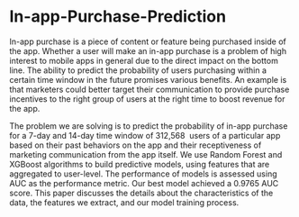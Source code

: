 # In-app-Purchase-Prediction

In-app purchase is a piece of content or feature being purchased inside of the app. Whether a user will
make an in-app purchase is a problem of high interest to mobile apps in general due to the direct impact
on the bottom line. The ability to predict the probability of users purchasing within a certain time window
in the future promises various benefits. An example is that marketers could better target their
communication to provide purchase incentives to the right group of users at the right time to boost
revenue for the app.

The problem we are solving is to predict the probability of in-app purchase for a 7-day and 14-day time
window of 312,568 ​ users​ of a particular app based on their past behaviors on the app and their
receptiveness of marketing communication from the app itself. We use Random Forest and XGBoost
algorithms to build predictive models, using features that are aggregated to user-level. The performance
of models is assessed using AUC as the performance metric. Our best model achieved a 0.9765 AUC
score. This paper discusses the details about the characteristics of the data, the features we extract, and
our model training process.
